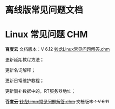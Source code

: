 # 离线版常见问题文档

# Linux 常见问题 CHM

**百度云** 文档版本：V 6.12 [钱龙Linux常见问题解答.chm](https://pan.baidu.com/s/1slctjbf)  

更新延期教程方法；

更新名词解释；

更新日常维护教程；

更新删补数据中的，RT服务器地址；

<del>**百度云** [钱龙Linux常见问题解答.chm](https://pan.baidu.com/s/1qYTLOja)  文档版本：V 6.11</del>
